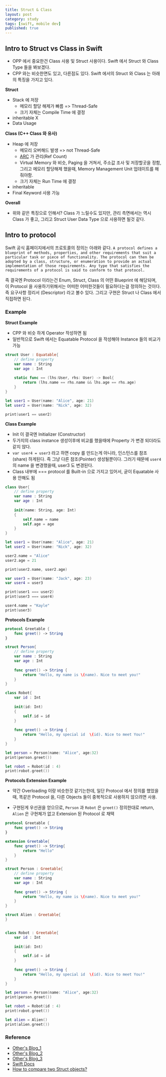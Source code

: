 ```yaml
---
title: Struct & Class
layout: post
category: study
tags: [swift, mobile dev]
published: true
---
```


## Intro to Struct vs Class in Swift

* OPP 에서 중요한건 Class 사용 및 Struct 사용이다. Swift 에서 Struct 와 Class Type 들을 봐보겠다.
* CPP 와는 비슷한면도 있고, 다른점도 있다. Swift 에서의 Struct 와 Class 는 아래의 특징을 가지고 있다.

**Struct**
* Stack 에 저장 
  * 메모리 할당 해제가 빠름 => Thread-Safe
  * 크기 자체는 Compile Time 에 결정
* inheritable X
* Data Usage

**Class (C++ Class 와 유사)**
* Heap 에 저장 
  * 메모리 오버해드 발생 => not Thread-Safe
  * [ARC](https://docs.swift.org/swift-book/documentation/the-swift-programming-language/automaticreferencecounting/#:~:text=Swift%20uses%20Automatic%20Reference%20Counting,think%20about%20memory%20management%20yourself.) 가 관리(Ref Count)
  * Virtual Memory 와 비슷, Paging 을 거쳐서, 주소값 조사 및 저장할곳을 정함, 그리고 메모리 할당해제 했을때, Memory Management Unit 업데이트를 해줘야함.
  * 크기 자체는 Run Time 에 결정
* inheritable
* Final Keyword 사용 가능

**Overall**
* 위와 같은 특징으로 인해서? Class 가 느릴수도 있지만, 관리 측면에서는 역시 Class 가 좋고, 그리고 Struct User Data Type 으로 사용하면 될것 같다.

## Intro to protocol

Swift 공식 홈페이지에서의 프로토콜의 정의는 아래와 같다.
``
A protocol defines a blueprint of methods, properties, and other requirements that suit a particular task or piece of functionality. The protocol can then be adopted by a class, structure, or enumeration to provide an actual implementation of those requirements. Any type that satisfies the requirements of a protocol is said to conform to that protocol.
``

즉 결국엔 Protocol 이라는건 Enum, Struct, Class 의 어떤 Blueprint 에 해당되며, 이 Protocol 을 사용하기위해서는 어떠한 어떠한것들이 필요하다는걸 정의하는 것이다. 즉 요구사항 정리서 (Descriptor) 라고 볼수 있다. 그리고 구현은 Struct 나 Class 에서 직접하면 된다.

### Example

**Struct Example**
* CPP 와 비슷 하게 Operator 작성하면 됨
* 일반적으로 Swift 에서는 Equatable Protocol 을 작성해야 Instance 들의 비교가 가능

```swift
struct User : Equatable{
    // define property
    var name : String
    var age : Int
    
    static func == (lhs:User, rhs: User) -> Bool{
        return (lhs.name == rhs.name && lhs.age == rhs.age)
    }
}

let user1 = User(name: "Alice", age: 21)
let user2 = User(name: "Nick", age: 32)

print(user1 == user2)
```

**Class Example**
* Init 이 결국엔 Initializer (Constructor)
* 두가지의 class instance 생성이후에 비교를 했을때에 Property 가 변경 되더라도 같지 않다. 
* `var user4 = user3` 라고 하면 copy 를 만드는게 아니라, 인스턴스를 참조 (share) 하게된다. 즉 그냥 다른 참조(Pointer) 생성될뿐이다. 그러기 때문에 `user4` 의 name 을 변경했을때, user3 도 변경된다.
* Class 내부에 === protocol 를 Built-in 으로 가지고 있어서, 굳이 Equatable 사용 안해도 됨

```swift
class User{
    // define property
    var name : String
    var age : Int
    
    init(name: String, age: Int)
    {
        self.name = name
        self.age = age
    }
}

let user1 = User(name: "Alice", age: 21)
let user2 = User(name: "Nick", age: 32)

user2.name = "Alice"
user2.age = 21

print(user2.name, user2.age)

var user3 = User(name: "Jack", age: 23)
var user4 = user3

print(user1 === user2)
print(user3 === user4)

user4.name = "Kayle"
print(user3)
```

**Protocols Example**

```swift
protocol Greetable {
    func greet() -> String
}

struct Person{
    // define property
    var name : String
    var age : Int
    
    func greet() -> String {
        return "Hello, my name is \(name). Nice to meet you!"
    }
}

class Robot{
    var id : Int
    
    init(id: Int)
    {
        self.id = id
    }
    
    func greet() -> String {
        return "Hello, my special id  \(id). Nice to meet You!"
    }
}

let person = Person(name: "Alice", age:32)
print(person.greet())

let robot = Robot(id : 4)
print(robot.greet())
```

**Protocols Extension Example**

* 약간 Overloading 이랑 비슷한것 같기는한데, 일단 Protocol 에서 정의를 했었을때, 똑같은 Protocol 을, 다른 Objects 들이 중복적으로 사용하지 않으려면 사용.

* 구현된게 우선권을 얻으므로, `Person` 과 `Robot` 은 `greet()` 정의한대로 return, `Alien` 은 구현체가 없고 Extension 된 Protocol 로 채택

```swift
protocol Greetable {
    func greet() -> String
}

extension Greetable{
    func greet() -> String{
        return "Hello"
    }
}

struct Person : Greetable{
    // define property
    var name : String
    var age : Int
    
    func greet() -> String {
        return "Hello, my name is \(name). Nice to meet you!"
    }
}

struct Alien : Greetable{
}


class Robot : Greetable{
    var id : Int
    
    init(id: Int)
    {
        self.id = id
    }
    
    func greet() -> String {
        return "Hello, my special id  \(id). Nice to meet You!"
    }
}

let person = Person(name: "Alice", age:32)
print(person.greet())

let robot = Robot(id : 4)
print(robot.greet())

let alien = Alien()
print(alien.greet())
```

### Reference 
* [Other's Blog_1](https://hasensprung.tistory.com/181)
* [Other's Blog_2](https://babbab2.tistory.com/178)
* [Other's Blog_3](https://ios-development.tistory.com/393)
* [Swift Docs](https://docs.swift.org/swift-book/documentation/the-swift-programming-language/automaticreferencecounting/)
* [How to compare two Struct objects?](https://stackoverflow.com/questions/46074718/how-to-compare-two-struct-objects)